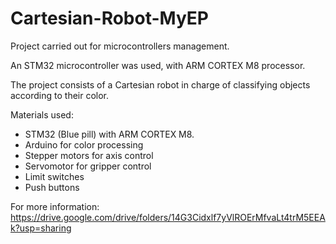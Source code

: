 # Cartesian-Robot-MyEP

Project carried out for microcontrollers management.

An STM32 microcontroller was used, with ARM CORTEX M8 processor. 

The project consists of a Cartesian robot in charge of classifying objects according to their color.

Materials used:
- STM32 (Blue pill) with ARM CORTEX M8.
- Arduino for color processing
- Stepper motors for axis control
- Servomotor for gripper control
- Limit switches
- Push buttons

For more information: https://drive.google.com/drive/folders/14G3Cidxlf7yVlROErMfvaLt4trM5EEAk?usp=sharing
